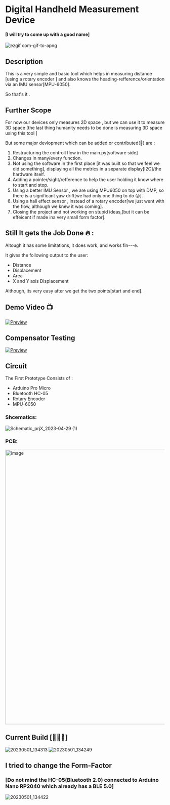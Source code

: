 # Digital Handheld Measurement Device
#### [I will try to come up with a good name]
![ezgif com-gif-to-apng](https://user-images.githubusercontent.com/42895491/235434160-bbd7a57a-e483-450a-81c9-0b649d452f14.png)

## Description
This is a very simple and basic tool which helps in measuring distance [using a rotary encoder ] and also knows the heading-refference/orientation via an IMU sensor[MPU-6050].

So that's it .

## Further Scope
For now our devices only measures 2D space , but we can use it to measure 3D space [the last thing humanity needs to be done is measuring 3D space using this tool ]

But some major devlopment which can be added or contributed(🥲) are :
1. Restructuring the controll flow in the main.py[software side]
2. Changes in many/every function.
3. Not using the software in the first place [it was built so that we feel we did something], displaying all the metrics in a separate display[I2C]/the hardware itself.
4. Adding a pointer/sight/refference to help the user holding it know where to start and stop.
5. Using a better IMU Sensor , we are using MPU6050 on top with DMP, so there is a significant yaw drift[we had only one thing to do 😔].
6. Using a hall effect sensor , instead of a rotary encoder[we just went with the flow, although we knew it was coming].
7. Closing the project and not working on stupid ideas,[but it can be effeicent if made ina very small form factor]. 

## Still It gets the Job Done 🔥 :
Altough it has some limitations, it does work, and works fin---e.

It gives the following output to the user:
* Distance
* Displacement
* Area
* X and Y axis Displacement 

Although, its very easy after we get the two points[start and end]. 

## Demo Video 📺
[![Preview](https://img.youtube.com/vi/7DulpQM3AjI/maxresdefault.jpg)](https://www.youtube.com/watch?v=7DulpQM3AjI)


## Compensator Testing 
[![Preview](https://img.youtube.com/vi/4gAEML8vUaQ/maxresdefault.jpg)](https://youtu.be/4gAEML8vUaQ)


## Circuit
The First Prototype Consists of : 
* Arduino Pro Micro
* Bluetooth HC-05
* Rotary Encoder
* MPU-6050


### Shcematics: 
![Schematic_prjX_2023-04-29 (1)](https://user-images.githubusercontent.com/42895491/235427178-459d43a8-e698-48b8-bb20-69d057791a28.png)
### PCB: 
<img width="868" alt="image" src="https://user-images.githubusercontent.com/42895491/235429166-7d047377-3a9f-44f3-8d62-b9ebc6102ccc.png">


## Current Build [🙈🙉🙊]
![20230501_134313](https://user-images.githubusercontent.com/42895491/235428368-39fea1a1-82fa-4dbb-be33-a042bd999802.jpg)
![20230501_134249](https://user-images.githubusercontent.com/42895491/235428373-f043af6d-c804-4358-b16f-b4fffd3389d8.jpg)


## I tried to change the Form-Factor
### [Do not mind the HC-05(Bluetooth 2.0) connected to Arduino Nano RP2040 which already has a BLE 5.0]
![20230501_134422](https://user-images.githubusercontent.com/42895491/235428654-c3c58829-6a2d-413f-86c0-216b2d327559.jpg)






